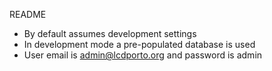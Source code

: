 README

* By default assumes development settings
* In development mode a pre-populated database is used
* User email is admin@lcdporto.org and password is admin